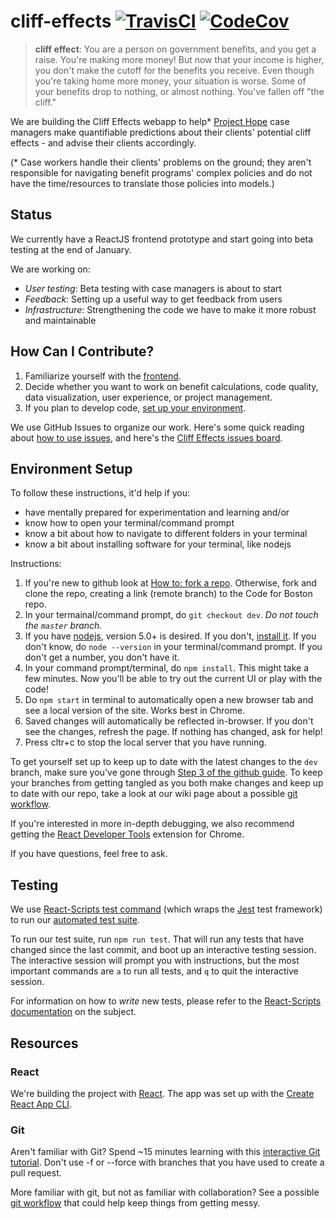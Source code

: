 # cliff-effects  [![TravisCI](https://travis-ci.org/codeforboston/cliff-effects.svg?style=shield)](https://travis-ci.org/codeforboston/cliff-effects) [![CodeCov](https://img.shields.io/codecov/c/github/codeforboston/cliff-effects.svg)](https://codecov.io/gh/codeforboston/cliff-effects)
> **cliff effect**: You are a person on government benefits, and you get a raise.  You're making more money!  But now that your income is higher, you don't make the cutoff for the benefits you receive.  Even though you're taking home more money, your situation is worse. Some of your benefits drop to nothing, or almost nothing. You've fallen off "the cliff."

We are building the Cliff Effects webapp to help* [Project Hope](http://www.prohope.org/about/) case managers make quantifiable predictions about their clients' potential cliff effects - and advise their clients accordingly.

(* Case workers handle their clients' problems on the ground; they aren't responsible for navigating benefit programs' complex policies and do not have the time/resources to translate those policies into models.)


## Status
We currently have a ReactJS frontend prototype and start going into beta testing at the end of January.

We are working on:

- *User testing*: Beta testing with case managers is about to start
- *Feedback*: Setting up a useful way to get feedback from users
- *Infrastructure*: Strengthening the code we have to make it more robust and maintainable


## How Can I Contribute?

1. Familiarize yourself with the [frontend](https://codeforboston.github.io/cliff-effects/#/).
2. Decide whether you want to work on benefit calculations, code quality, data visualization, user experience, or project management.
3. If you plan to develop code, [set up your environment](#environment-setup).

We use GitHub Issues to organize our work.  Here's some quick reading about [how to use issues](https://guides.github.com/features/issues/), and here's the [Cliff Effects issues board](https://github.com/codeforboston/cliff-effects/milestone/1).


## Environment Setup
To follow these instructions, it'd help if you:
- have mentally prepared for experimentation and learning and/or
- know how to open your terminal/command prompt
- know a bit about how to navigate to different folders in your terminal
- know a bit about installing software for your terminal, like nodejs

Instructions:
1. If you're new to github look at [How to: fork a repo](https://help.github.com/articles/fork-a-repo/). Otherwise, fork and clone the repo, creating a link (remote branch) to the Code for Boston repo.
2. In your termainal/command prompt, do `git checkout dev`. *Do not touch the `master` branch.*
3. If you have [nodejs](https://nodejs.org/en/), version 5.0+ is desired. If you don't, [install it](https://nodejs.org/en/download/). If you don't know, do `node --version` in your terminal/command prompt. If you don't get a number, you don't have it.
4. In your command prompt/terminal, do `npm install`. This might take a few minutes. Now you'll be able to try out the current UI or play with the code!
5. Do `npm start` in terminal to automatically open a new browser tab and see a local version of the site. Works best in Chrome.
6. Saved changes will automatically be reflected in-browser. If you don't see the changes, refresh the page. If nothing has changed, ask for help!
7. Press cltr+c to stop the local server that you have running.

<!-- Further discussion needed. See outdated comments for merge #154 (near the bottom of them). -->
To get yourself set up to keep up to date with the latest changes to the `dev` branch, make sure you've gone through [Step 3 of the github guide](https://help.github.com/articles/fork-a-repo/#step-3-configure-git-to-sync-your-fork-with-the-original-spoon-knife-repository). To keep your branches from getting tangled as you both make changes and keep up to date with our repo, take a look at our wiki page about a possible [git workflow](https://github.com/codeforboston/cliff-effects/wiki/Git-Workflow).

<!-- Further discussion needed. See outdated comments for merge #154 (near the bottom of them). -->
If you're interested in more in-depth debugging, we also recommend getting the [React Developer Tools](https://www.google.com/url?sa=t&rct=j&q=&esrc=s&source=web&cd=4&cad=rja&uact=8&ved=0ahUKEwiZ__6Vg_jVAhWQ14MKHczrDtoQFgg4MAM&url=https%3A%2F%2Fchrome.google.com%2Fwebstore%2Fdetail%2Freact-developer-tools%2Ffmkadmapgofadopljbjfkapdkoienihi%3Fhl%3Den&usg=AFQjCNEv0udXgBoaukzJa59I_vufhScUbQ) extension for Chrome.

If you have questions, feel free to ask.

## Testing

We use [React-Scripts test command](https://github.com/facebookincubator/create-react-app/blob/master/packages/react-scripts/template/README.md#running-tests) (which wraps the [Jest](https://facebook.github.io/jest/) test framework) to run our [automated test suite](https://en.wikipedia.org/wiki/Test_automation).

To run our test suite, run `npm run test`. That will run any tests that have changed since the last commit, and boot up an interactive testing session. The interactive session will prompt you with instructions, but the most important commands are `a` to run all tests, and `q` to quit the interactive session.

For information on how to *write* new tests, please refer to the [React-Scripts documentation](https://github.com/facebookincubator/create-react-app/blob/master/packages/react-scripts/template/README.md#writing-tests) on the subject.

## Resources

### React

We're building the project with [React](https://facebook.github.io/react/docs/react-api.html). The app was set up with the [Create React App CLI](https://github.com/facebookincubator/create-react-app/blob/master/packages/react-scripts/template/README.md).

### Git

Aren't familiar with Git?  Spend ~15 minutes learning with this [interactive Git tutorial](https://try.github.io/levels/1/challenges/1). Don't use -f or --force with branches that you have used to create a pull request.

More familiar with git, but not as familiar with collaboration? See a possible [git workflow](https://github.com/codeforboston/cliff-effects/wiki/Git-Workflow) that could help keep things from getting messy.
